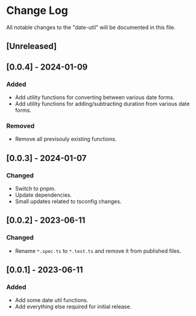 # Change Log

All notable changes to the "date-util" will be documented in this file.

## [Unreleased]

## [0.0.4] - 2024-01-09

### Added

- Add utility functions for converting between various date forms.
- Add utility functions for adding/subtracting duration from various date forms.

### Removed

- Remove all previsouly existing functions.

## [0.0.3] - 2024-01-07

### Changed

- Switch to pnpm.
- Update dependencies.
- Small updates related to tsconfig changes.

## [0.0.2] - 2023-06-11

### Changed

- Rename `*.spec.ts` to `*.test.ts` and remove it from published files.

## [0.0.1] - 2023-06-11

### Added

- Add some date util functions.
- Add everything else required for initial release.

<!--
See: https://common-changelog.org/

## [0.0.1] - 2023-01-01

### Changed

### Added

### Removed

### Fixed
-->
